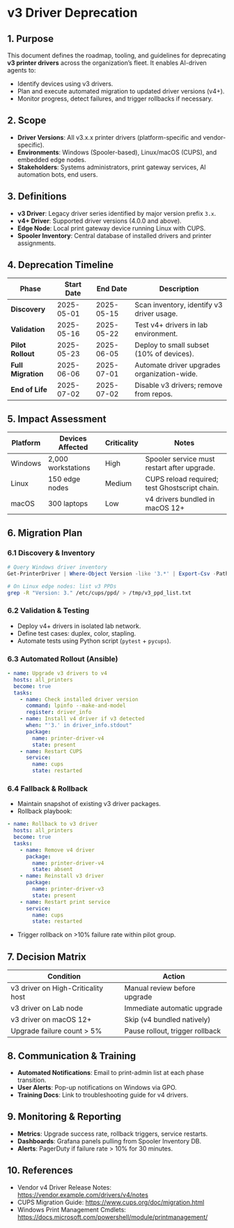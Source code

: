 # v3 Driver Deprecation

## 1. Purpose
This document defines the roadmap, tooling, and guidelines for deprecating **v3 printer drivers** across the organization’s fleet. It enables AI-driven agents to:
- Identify devices using v3 drivers.  
- Plan and execute automated migration to updated driver versions (v4+).  
- Monitor progress, detect failures, and trigger rollbacks if necessary.

## 2. Scope
- **Driver Versions**: All v3.x.x printer drivers (platform-specific and vendor-specific).  
- **Environments**: Windows (Spooler-based), Linux/macOS (CUPS), and embedded edge nodes.  
- **Stakeholders**: Systems administrators, print gateway services, AI automation bots, end users.

## 3. Definitions
- **v3 Driver**: Legacy driver series identified by major version prefix `3.x`.  
- **v4+ Driver**: Supported driver versions (4.0.0 and above).  
- **Edge Node**: Local print gateway device running Linux with CUPS.  
- **Spooler Inventory**: Central database of installed drivers and printer assignments.

## 4. Deprecation Timeline
| Phase               | Start Date      | End Date        | Description                                |
|---------------------|-----------------|-----------------|--------------------------------------------|
| **Discovery**       | 2025-05-01      | 2025-05-15      | Scan inventory, identify v3 driver usage.  |
| **Validation**      | 2025-05-16      | 2025-05-22      | Test v4+ drivers in lab environment.       |
| **Pilot Rollout**   | 2025-05-23      | 2025-06-05      | Deploy to small subset (10% of devices).   |
| **Full Migration**  | 2025-06-06      | 2025-07-01      | Automate driver upgrades organization-wide.|
| **End of Life**     | 2025-07-02      | 2025-07-02      | Disable v3 drivers; remove from repos.     |

## 5. Impact Assessment
| Platform  | Devices Affected    | Criticality | Notes                                        |
|-----------|---------------------|-------------|----------------------------------------------|
| Windows   | 2,000 workstations  | High        | Spooler service must restart after upgrade.  |
| Linux     | 150 edge nodes      | Medium      | CUPS reload required; test Ghostscript chain.|
| macOS     | 300 laptops         | Low         | v4 drivers bundled in macOS 12+             |

## 6. Migration Plan

### 6.1 Discovery & Inventory
```powershell
# Query Windows driver inventory
Get-PrinterDriver | Where-Object Version -like '3.*' | Export-Csv -Path v3_drivers.csv
```

```bash
# On Linux edge nodes: list v3 PPDs
grep -R "Version: 3." /etc/cups/ppd/ > /tmp/v3_ppd_list.txt
```

### 6.2 Validation & Testing
- Deploy v4+ drivers in isolated lab network.  
- Define test cases: duplex, color, stapling.  
- Automate tests using Python script (`pytest` + `pycups`).

### 6.3 Automated Rollout (Ansible)
```yaml
- name: Upgrade v3 drivers to v4
  hosts: all_printers
  become: true
  tasks:
    - name: Check installed driver version
      command: lpinfo --make-and-model
      register: driver_info
    - name: Install v4 driver if v3 detected
      when: "'3.' in driver_info.stdout"
      package:
        name: printer-driver-v4
        state: present
    - name: Restart CUPS
      service:
        name: cups
        state: restarted
```

### 6.4 Fallback & Rollback
- Maintain snapshot of existing v3 driver packages.  
- Rollback playbook:
```yaml
- name: Rollback to v3 driver
  hosts: all_printers
  become: true
  tasks:
    - name: Remove v4 driver
      package:
        name: printer-driver-v4
        state: absent
    - name: Reinstall v3 driver
      package:
        name: printer-driver-v3
        state: present
    - name: Restart print service
      service:
        name: cups
        state: restarted
```  
- Trigger rollback on >10% failure rate within pilot group.

## 7. Decision Matrix
| Condition                           | Action                              |
|-------------------------------------|-------------------------------------|
| v3 driver on High-Criticality host  | Manual review before upgrade        |
| v3 driver on Lab node               | Immediate automatic upgrade         |
| v3 driver on macOS 12+              | Skip (v4 bundled natively)          |
| Upgrade failure count > 5%          | Pause rollout, trigger rollback     |

## 8. Communication & Training
- **Automated Notifications**: Email to print-admin list at each phase transition.  
- **User Alerts**: Pop-up notifications on Windows via GPO.  
- **Training Docs**: Link to troubleshooting guide for v4 drivers.

## 9. Monitoring & Reporting
- **Metrics**: Upgrade success rate, rollback triggers, service restarts.  
- **Dashboards**: Grafana panels pulling from Spooler Inventory DB.  
- **Alerts**: PagerDuty if failure rate > 10% for 30 minutes.

## 10. References
- Vendor v4 Driver Release Notes: https://vendor.example.com/drivers/v4/notes  
- CUPS Migration Guide: https://www.cups.org/doc/migration.html  
- Windows Print Management Cmdlets: https://docs.microsoft.com/powershell/module/printmanagement/  

